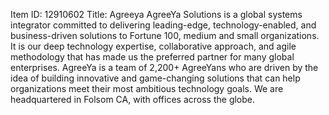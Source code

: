 Item ID: 12910602
Title: Agreeya
AgreeYa Solutions is a global systems integrator committed to delivering leading-edge, technology-enabled, and business-driven solutions to Fortune 100, medium and small organizations. It is our deep technology expertise, collaborative approach, and agile methodology that has made us the preferred partner for many global enterprises. AgreeYa is a team of 2,200+ AgreeYans who are driven by the idea of building innovative and game-changing solutions that can help organizations meet their most ambitious technology goals. We are headquartered in Folsom CA, with offices across the globe.
